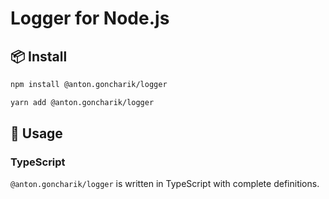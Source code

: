 # Logger for Node.js

## 📦 Install

```bash
npm install @anton.goncharik/logger
```

```bash
yarn add @anton.goncharik/logger
```

## 🔨 Usage

### TypeScript

`@anton.goncharik/logger` is written in TypeScript with complete definitions.
